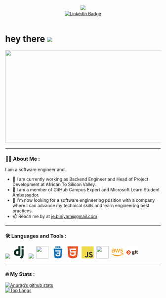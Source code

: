 

<div id="header" align="center">
  <img src="https://media.giphy.com/media/M9gbBd9nbDrOTu1Mqx/giphy.gif" width="100"/>
</div>

<div id="badges" align = "center" >
  <a href="https://www.linkedin.com/in/biniyamseid/">
    <img src="https://img.shields.io/badge/LinkedIn-blue?style=for-the-badge&logo=linkedin&logoColor=white" alt="LinkedIn Badge"/>
  </a>

</div>
<img src="https://komarev.com/ghpvc/?username=biniyamseid&style=flat-square&color=blue" alt=""/>
<h1>
  hey there
  <img src="https://media.giphy.com/media/hvRJCLFzcasrR4ia7z/giphy.gif" width="30px"/>
</h1>

<div align="center">
  <img src="https://media.giphy.com/media/dWesBcTLavkZuG35MI/giphy.gif" width="600" height="300"/>
</div>

---

### :man_technologist: About Me :
I am a software engineer and.
- 🌱 I am currently working as Backend Engineer and Head of Project Development at African To Silicon Valley.
- 🌱 I am a member of GitHub Campus Expert and Microsoft Learn Student Ambassador. 
- 👀 I'm now looking for a software engineering position with a company where I can advance my technical skills and learn engineering best practices.
- 📫 Reach me by at je.biniyam@gmail.com

---

### :hammer_and_wrench: Languages and Tools :
<div>
  <img src="https://cdn.jsdelivr.net/gh/devicons/devicon/icons/typescript/typescript-original.svg" width:"40" height= "40"/>&nbsp;        
  <img src = "https://github.com/devicons/devicon/blob/master/icons/django/django-plain.svg" title = "Django" alt = "Django" width = "40" height = "40" /> &nbsp;
  <img src="https://cdn.jsdelivr.net/gh/devicons/devicon/icons/express/express-original-wordmark.svg" width:"40" height= "40"/>&nbsp;           
  <img src="https://cdn.jsdelivr.net/gh/devicons/devicon/icons/nodejs/nodejs-original.svg" width = "40" height = "40" /> &nbsp;
  <img src="https://github.com/devicons/devicon/blob/master/icons/css3/css3-plain-wordmark.svg"  title="CSS3" alt="CSS" width="40" height="40"/>&nbsp;
  <img src="https://github.com/devicons/devicon/blob/master/icons/html5/html5-original.svg" title="HTML5" alt="HTML" width="40" height="40"/>&nbsp;
  <img src="https://github.com/devicons/devicon/blob/master/icons/javascript/javascript-original.svg" title="JavaScript" alt="JavaScript" width="40" height="40"/>&nbsp;
  <img src="https://cdn.jsdelivr.net/gh/devicons/devicon/icons/mongodb/mongodb-plain-wordmark.svg"  width="40" height="40"/>&nbsp;
  <img src="https://github.com/devicons/devicon/blob/master/icons/amazonwebservices/amazonwebservices-plain-wordmark.svg" title="AWS" alt="AWS" width="40" height="40"/>&nbsp;
  <img src="https://github.com/devicons/devicon/blob/master/icons/git/git-original-wordmark.svg" title="Git" **alt="Git" width="40" height="40"/>
</div>
                                                                                                                                               
---

### :fire: My Stats :
[![Anurag’s github stats](https://github-readme-stats.vercel.app/api?username=biniyamseid)](https://github.com/biniyamseid) <br>
[![Top Langs](https://github-readme-stats.vercel.app/api/top-langs/?username=biniyamseid&layout=compact&theme=vision-friendly-dark)](https://github.com/anuraghazra/github-readme-stats)
